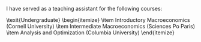 

I have served as a teaching assistant for the following courses:

\texit{Undergraduate}
\begin{itemize}
\item Introductory Macroeconomics (Cornell University)
\item Intermediate Macroeconomics (Sciences Po Paris)
\item Analysis and Optimization (Columbia University)
\end{itemize}
